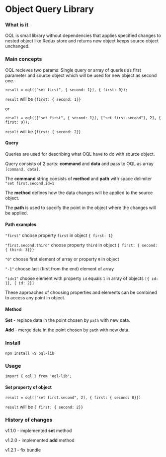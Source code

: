 # Object Query Library

### What is it
OQL is small library without dependencies that applies specified changes to nested object like Redux store and returns new object keeps source object unchanged.

### Main concepts
OQL recieves two params: Single query or array of queries as first parameter and source object which will be used for new object as second one.

`result = oql(["set first", { second: 1}], { first: 0});`

`result` will be `{first: { second: 1}}`

or

`result = oql([["set first", { second: 1}], ["set first.second"], 2], { first: 0});`

`result` will be `{first: { second: 2}}`

#### Query
Queries are used for describing what OQL have to do with source object.

Query consists of 2 parts: **command** and **data** and pass to OQL as array `[command, data]`.

The **command** string consists of **method** and **path** with space delimiter `"set first.second.id=1`

The **method** defines how the data changes will be applied to the source object.

The **path** is used to specify the point in the object where the changes will be applied.

#### Path examples
`"first"` choose property `first` in object `{ first: 1}`

`"first.second.third"` choose property `third` in object `{ first: { second: { third: 3}}}`

`"0"` choose first element of array or property `0` in object

`"-1"` choose last (first from the end) element of array

`"id=1"` choose element with property `id` equals `1` in array of objects `[{ id: 1}, { id: 2}]`

These approaches of choosing properties and elements can be combined to access any point in object.

#### Method

**Set** - replace data in the point chosen by `path` with new data.

**Add** - merge data in the point chosen by `path` with new data.

### Install
`npm install -S oql-lib`

### Usage
`import { oql } from 'oql-lib';`

#### Set property of object

`result = oql(["set first.second", 2], { first: { second: 0}})`

`result` will be `{ first: { second: 2}}`

### History of changes

v1.1.0 - implemented **set** method

v1.2.0 - implemented **add** method

v1.2.1 - fix bundle
